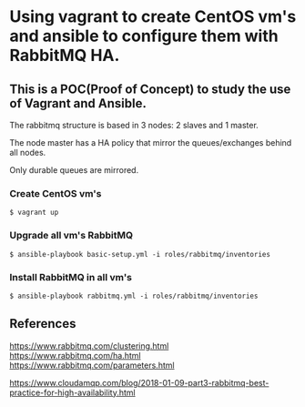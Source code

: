 # Using vagrant to create CentOS vm's and ansible to configure them with RabbitMQ HA.

## This is a POC(Proof of Concept) to study the use of Vagrant and Ansible.

The rabbitmq structure is based in 3 nodes: 2 slaves and 1 master.

The node master has a HA policy that mirror the queues/exchanges behind all nodes.

Only durable queues are mirrored.

### Create CentOS vm's
```
$ vagrant up 
```

### Upgrade all vm's RabbitMQ
```
$ ansible-playbook basic-setup.yml -i roles/rabbitmq/inventories
```

### Install RabbitMQ in all vm's
```
$ ansible-playbook rabbitmq.yml -i roles/rabbitmq/inventories
```


## References

https://www.rabbitmq.com/clustering.html
https://www.rabbitmq.com/ha.html
https://www.rabbitmq.com/parameters.html

https://www.cloudamqp.com/blog/2018-01-09-part3-rabbitmq-best-practice-for-high-availability.html
